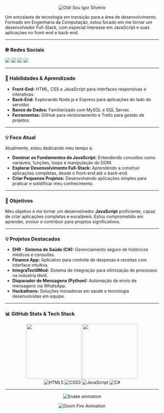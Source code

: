 <p align="center">
  <img src="https://readme-typing-svg.demolab.com?font=Fira+Code&pause=1000&color=00FF00&center=true&vCenter=true&width=435&lines=👋+Olá!+Sou+Igor+Silvério" alt="Olá! Sou Igor Silvério" />
</p>

Um entusiasta de tecnologia em transição para a área de desenvolvimento. Formado em Engenharia da Computação, estou focado em me tornar um desenvolvedor Full-Stack, com especial interesse em JavaScript e suas aplicações no front-end e back-end.

---

### 🌐 Redes Sociais  
<div> 
   <a href="https://www.linkedin.com/in/igor-santi%C3%A9llo-gon%C3%A7alves-silv%C3%A9rio-6500a8106/" target="_blank"><img src="https://img.shields.io/badge/-LinkedIn-%230077B5?style=for-the-badge&logo=linkedin&logoColor=white" target="_blank"></a> 
  <a href="https://www.instagram.com/htpps.igors/" target="_blank"><img src="https://img.shields.io/badge/-Instagram-%23E4405F?style=for-the-badge&logo=instagram&logoColor=white" target="_blank"></a>
  <a href="https://x.com/Igor_santiello" target="_blank"><img src="https://img.shields.io/badge/Twitter-1DA1F2?style=for-the-badge&logo=twitter&logoColor=white" target="_blank"></a>
 	<a href="https://www.twitch.tv/igor_silverioo" target="_blank"><img src="https://img.shields.io/badge/Twitch-9146FF?style=for-the-badge&logo=twitch&logoColor=white" target="_blank"></a>
</div>

---

### 🚀 Habilidades & Aprendizado  
- **Front-End:** HTML, CSS e JavaScript para interfaces responsivas e interativas.  
- **Back-End:** Explorando Node.js e Express para aplicações do lado do servidor.  
- **Banco de Dados:** Familiarizado com MySQL e SQL Server.  
- **Ferramentas:** GitHub para versionamento e Trello para gestão de projetos.  

---

### 💡 Foco Atual  
Atualmente, estou dedicando meu tempo a:  
- **Dominar os Fundamentos do JavaScript:** Entendendo conceitos como variáveis, funções, loops e manipulação do DOM.  
- **Explorar Desenvolvimento Full-Stack:** Aprendendo a construir aplicações completas, desde o front-end até o back-end.  
- **Criar Pequenos Projetos:** Desenvolvendo aplicações simples para praticar e solidificar meu conhecimento.  

---

### 🎯 Objetivos  
Meu objetivo é me tornar um desenvolvedor **JavaScript** proficiente, capaz de criar aplicações completas e escaláveis. Estou comprometido em aprender, evoluir e contribuir para projetos significativos.  

---

### 💡 Projetos Destacados  
- **EHR - Sistema de Saúde (C#):** Gerenciamento seguro de históricos médicos e consultas.  
- **Finance App:** Aplicativo para controle de despesas e receitas com interface intuitiva.  
- **IntegraTextilMod:** Sistema de integração para otimização de processos na indústria têxtil.  
- **Disparador de Mensagens (Python):** Automação de envio de mensagens via WhatsApp.  
- **Hackathons:** Soluções inovadoras em saúde e tecnologia desenvolvidas em equipe.  

---

### 📊 GitHub Stats & Tech Stack

<div align="center">
  <a href="https://github.com/anuraghazra/github-readme-stats">
    <img height="180em" src="https://github-readme-stats.vercel.app/api?username=IgorSilverio&theme=bear&show_icons=true" />
    <img height="180em" src="https://github-readme-stats.vercel.app/api/top-langs/?username=IgorSilverio&layout=compact&theme=bear" />
  </a>
</div>

<div align="center">
  <img src="https://img.shields.io/badge/html5-%23E34F26.svg?style=for-the-badge&logo=html5&logoColor=white" alt="HTML5" />
  <img src="https://img.shields.io/badge/css3-%231572B6.svg?style=for-the-badge&logo=css3&logoColor=white" alt="CSS3" />
  <img src="https://img.shields.io/badge/javascript-%23323330.svg?style=for-the-badge&logo=javascript&logoColor=%23F7DF1E" alt="JavaScript" />
  <img src="https://img.shields.io/badge/csharp-%23239120.svg?style=for-the-badge&logo=c-sharp&logoColor=white" alt="C#" />
</div>

---

<p align="center">
  <img src="https://github.com/IgorSilverio/IgorSilverio/blob/output/github-contribution-grid-snake.svg" alt="Snake animation" />
</p>

<p align="center">
  <img src="https://raw.githubusercontent.com/IgorSilverio/IgorSilverio/main/doom-fire.gif" alt="Doom Fire Animation" />
</p>
